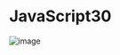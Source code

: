 # JavaScript30
![image](https://user-images.githubusercontent.com/66645479/154582267-cb287939-2e94-445e-b872-bfa75ec87072.png)
